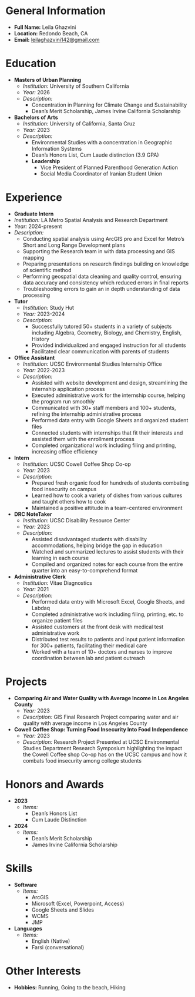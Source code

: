 # General Information
- **Full Name:** Leila Ghazvini
- **Location:** Redondo Beach, CA
- **Email:** leilaghazvini142@gmail.com

# Education
- **Masters of Urban Planning**
  - *Institution:* University of Southern California
  - *Year:* 2026
  - *Description:* 
    - Concentration in Planning for Climate Change and Sustainability
    - Dean’s Merit Scholarship, James Irvine California Scholarship
- **Bachelors of Arts**
  - *Institution:* University of California, Santa Cruz
  - *Year:* 2023
  - *Description:* 
    - Environmental Studies with a concentration in Geographic Information Systems
    - Dean’s Honors List, Cum Laude distinction (3.9 GPA)
    - **Leadership**
      - Vice President of Planned Parenthood Generation Action
      - Social Media Coordinator of Iranian Student Union

# Experience
- **Graduate Intern**
- *Institution:* LA Metro Spatial Analysis and Research Department
- *Year:* 2024-present
- *Description:* 
    - Conducting spatial analysis using ArcGIS pro and Excel for Metro’s Short and Long Range Development plans 
    - Supporting the Research team in with data processing and GIS mapping
    - Preparing presentations on research findings building on knowledge of scientific method
    - Performing geospatial data cleaning and quality control, ensuring data accuracy and consistency which reduced errors in final reports
    - Troubleshooting errors to gain an in depth understanding of data processing
- **Tutor**
  - *Institution:* Study Hut
  - *Year:* 2023-2024
  - *Description:* 
    - Successfully tutored 50+ students in a variety of subjects including Algebra, Geometry, Biology, and Chemistry, English, History
    - Provided individualized and engaged instruction for all students
    - Facilitated clear communication with parents of students
- **Office Assistant**
  - *Institution:* UCSC Environmental Studies Internship Office 
  - *Year:* 2022-2023
  - *Description:* 
    - Assisted with website development and design, streamlining the internship application process
    - Executed administrative work for the internship course, helping the program run smoothly
    - Communicated with 30+ staff members and 100+ students, refining the internship administrative process
    - Performed data entry with Google Sheets and organized student files
    - Connected students with internships that fit their interests and assisted them with the enrollment process
    - Completed organizational work including filing and printing, increasing office efficiency
- **Intern**
  - *Institution:* UCSC Cowell Coffee Shop Co-op
  - *Year:* 2023
  - *Description:* 
    - Prepared fresh organic food for hundreds of students combating food insecurity on campus
    - Learned how to cook a variety of dishes from various cultures and taught others how to cook
    - Maintained a positive attitude in a team-centered environment
- **DRC NoteTaker**
  - *Institution:* UCSC Disability Resource Center
  - *Year:* 2023
  - *Description:* 
    - Assisted disadvantaged students with disability accommodations, helping bridge the gap in education
    - Watched and summarized lectures to assist students with their learning in each course
    - Compiled and organized notes for each course from the entire quarter into an easy-to-comprehend format
- **Administrative Clerk**
  - *Institution:* Vitae Diagnostics
  - *Year:* 2021
  - *Description:* 
    - Performed data entry with Microsoft Excel, Google Sheets, and Labdaq
    - Completed administrative work including filing, printing, etc. to organize patient files
    - Assisted customers at the front desk with medical test administrative work
    - Distributed test results to patients and input patient information for 300+ patients, facilitating their medical care
    - Worked with a team of 10+ doctors and nurses to improve coordination between lab and patient outreach 

# Projects
- **Comparing Air and Water Quality with Average Income in Los Angeles County**
  - *Year:* 2023
  - *Description:* GIS Final Research Project comparing water and air quality with average income in Los Angeles County
- **Cowell Coffee Shop: Turning Food Insecurity Into Food Independence**
  - *Year:* 2023
  - *Description:* Research Project Presented at UCSC Environmental Studies Department Research Symposium highlighting the impact the Cowell Coffee shop Co-op has on the UCSC campus and how it combats food insecurity among college students

# Honors and Awards
- **2023**
  - *Items:*
    - Dean’s Honors List
    - Cum Laude Distinction
- **2024**
  - *Items:*
    - Dean’s Merit Scholarship
    - James Irvine California Scholarship

# Skills
- **Software**
  - *Items:*
    - ArcGIS
    - Microsoft (Excel, Powerpoint, Access)
    - Google Sheets and Slides
    - WCMS
    - JMP
- **Languages**
  - *Items:*
    - English (Native)
    - Farsi (conversational)

# Other Interests
- **Hobbies:** Running, Going to the beach, Hiking
